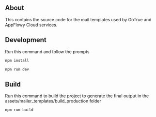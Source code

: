 ## About
This contains the source code for the mail templates used by GoTrue and
AppFlowy Cloud services.

## Development

Run this command and follow the prompts

```bash
npm install

npm run dev
```

## Build

Run this command to build the project to generate the final output in the assets/mailer_templates/build_production
folder

```bash
npm run build
```
